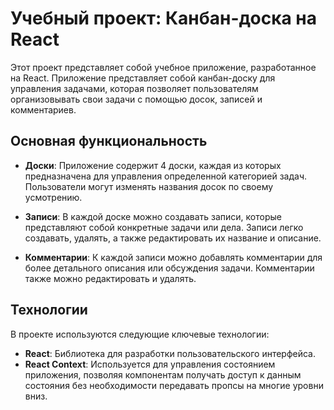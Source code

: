 # Учебный проект: Канбан-доска на React

Этот проект представляет собой учебное приложение, разработанное на React. Приложение представляет собой канбан-доску для управления задачами, которая позволяет пользователям организовывать свои задачи с помощью досок, записей и комментариев.

## Основная функциональность

- **Доски**: Приложение содержит 4 доски, каждая из которых предназначена для управления определенной категорией задач. Пользователи могут изменять названия досок по своему усмотрению.

- **Записи**: В каждой доске можно создавать записи, которые представляют собой конкретные задачи или дела. Записи легко создавать, удалять, а также редактировать их название и описание.

- **Комментарии**: К каждой записи можно добавлять комментарии для более детального описания или обсуждения задачи. Комментарии также можно редактировать и удалять.

## Технологии

В проекте используются следующие ключевые технологии:

- **React**: Библиотека для разработки пользовательского интерфейса.
- **React Context**: Используется для управления состоянием приложения, позволяя компонентам получать доступ к данным состояния без необходимости передавать пропсы на многие уровни вниз.


